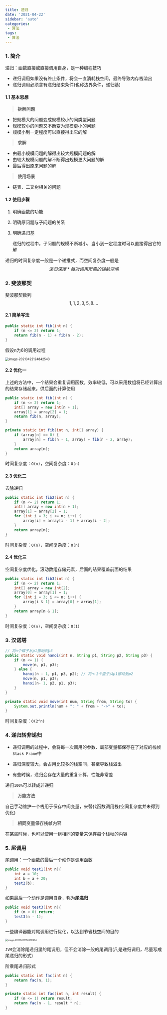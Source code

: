 ```yaml
---
title: 递归
date: '2021-04-22'
sidebar: 'auto'
categories:
 - 算法
tags:
 - 算法
---
```


### 1. 简介

递归：函数直接或直接调用自身，是一种编程技巧

- 递归调用如果没有终止条件，将会一直消耗栈空间，最终导致内存栈溢出
- 递归调用必须含有递归结束条件(也称边界条件，递归基)

#### 1.1 基本思想

> **拆解问题**

- 把规模大的问题变成规模较小的同类型问题
- 规模较小的问题又不断变为规模更小的问题
- 规模小到一定程度可以直接得出它的解

> **求解**

- 由最小规模问题的解得出较大规模问题的解
- 由较大规模问题的解不断得出规模更大问题的解
- 最后得出原来问题的解

> **使用场景**

- 链表、二叉树相关的问题

#### 1.2 使用步骤

1. 明确函数的功能

2. 明确原问题与子问题的关系

3. 明确递归基

   递归的过程中，子问题的规模不断减小，当小到一定程度时可以直接得出它的解
   

递归的时间复杂度一般是一个递推式，而空间复杂度一般是
$$
递归深度*每次调用所需的辅助空间
$$

### 2. 斐波那契

斐波那契数列
$$
1, 1, 2, 3, 5, 8....
$$

#### 2.1 简单写法

```java
public static int fib(int n) {
    if (n <= 2) return 1;
    return fib(n - 1) + fib(n - 2);
}
```

假设n为6的调用过程

<img src="https://gitee.com/dingwanli/picture/raw/master/20210422124849.png" alt="image-20210422124842543" style="zoom:70%;" />

#### 2.2 优化一

上述的方法中，一个结果会重复调用函数，效率较低，可以采用数组将已经计算出的结果存储起来，供后面的计算使用

```java
public static int fib(int n) {
    if (n <= 2) return 1;
    int[] array = new int[n + 1];
    array[1] = array[2] = 1;
    return fib(n, array);
}

private static int fib(int n, int[] array) {
    if (array[n] == 0) {
        array[n] = fib(n - 1, array) + fib(n - 2, array);
    }
    return array[n];
}
```

时间复杂度：`O(n)`，空间复杂度：`O(n)`

#### 2.3 优化二

去除递归

```java
public static int fib2(int n) {
    if (n <= 2) return 1;
    int[] array = new int[n + 1];
    array[1] = array[2] = 1;
    for (int i = 3; i <= n; i++) {
        array[i] = array[i - 1] + array[i - 2];
    }
    return array[n];
}
```

时间复杂度：`O(n)`，空间复杂度：`O(n)`

#### 2.4 优化三

空间复杂度优化，滚动数组存储元素，后面的结果覆盖前面的结果

```java
public static int fib3(int n) {
    if (n <= 2) return 1;
    int[] array = new int[2];
    array[0] = array[1] = 1;
    for (int i = 3; i <= n; i++) {
        array[i & 1] = array[0] + array[1];
    }
    return array[n & 1];
}
```

时间复杂度：`O(n)`，空间复杂度：`O(1)`

### 3. 汉诺塔

```java
// 将n个碟子从p1挪动到p3
public static void hanoi(int n, String p1, String p2, String p3) {
    if (n <= 1) {
        move(n, p1, p3);
    } else {
        hanoi(n - 1, p1, p3, p2); // 将n-1个盘子从p1挪动到p2
        move(n, p1, p3);
        hanoi(n- 1, p2, p1, p3);
    }
}

private static void move(int num, String from, String to) {
    System.out.println(num + ": " + from + "->" + to);
}
```

时间复杂度：`O(2^n)`

### 4. 递归转非递归

- 递归调用的过程中，会将每一次调用的参数、局部变量都保存在了对应的栈帧`Stack Frame`中

- 递归深度较大，会占用比较多的栈空间，甚至导致栈溢出
- 有些时候，递归会存在大量的重复计算，性能非常差

递归`100%`可以转成非递归

> **万能方法**

自己手动维护一个栈用于保存中间变量，来替代函数调用栈(空间复杂度并未得到优化)

> **相同变量保存栈帧内容**

在某些时候，也可以使用一组相同的变量来保存每个栈帧的内容

### 5. 尾调用

尾调用：一个函数的最后一个动作是调用函数

```java
public void test1(int n){
    int a = 10;
    int b = a + 20;
    test2(b);
}
```

如果最后一个动作是调用自身，称为**尾递归**

```java
public void test3(int n){
    if (n < 0) return;
    test3(n - 1);
}
```

一些编译器能对尾调用进行优化，以达到节省栈空间的目的

<img src="https://gitee.com/dingwanli/picture/raw/master/20210423114345.png" alt="image-20210423114338904" style="zoom:50%;" />

`JVM`会消除尾递归里的尾调用，但不会消除一般的尾调用(凡是递归调用，尽量写成尾递归的形式)

阶乘尾递归形式

```java
public static int fac(int n) {
    return fac(n, 1);
}

private static int fac(int n, int result) {
    if (n <= 1) return result;
    return fac(n - 1, result * n);
}
```

